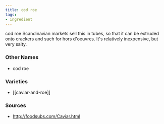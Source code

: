 ```yaml
---
title: cod roe
tags:
- ingredient
---
```

cod roe Scandinavian markets sell this in tubes, so that it can be extruded onto crackers and such for hors d'oeuvres. It's relatively inexpensive, but very salty.

### Other Names

* cod roe

### Varieties

* [[caviar-and-roe]]

### Sources
* http://foodsubs.com/Caviar.html

